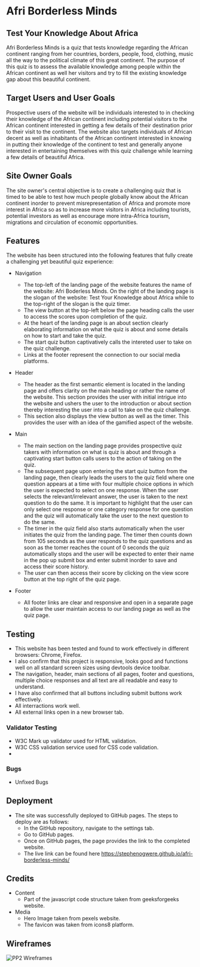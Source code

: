 # Afri Borderless Minds
## Test Your Knowledge About Africa
Afri Borderless Minds is a quiz that tests knowledge regarding the African continent ranging from her countries, borders, people, food, clothing, music all the way to the political climate of this great continent. The purpose of this quiz is to assess the available knowledge among people within the African continent as well her visitors and try to fill the existing knowledge gap about this beautiful continent.

## Target Users and User Goals
Prospective users of the website will be individuals interested to in checking their knowledge of the African continent including potential visitors to the African continent interested in getting a few details of their destination prior to their visit to the continent. The website also targets individuals of African decent as well as inhabitants of the African continent interested in knowing in putting their knowledge of the continent to test and generally anyone interested in entertaining themselves with this quiz challenge while learning a few details of beautiful Africa.
## Site Owner Goals
The site owner's central objective is to create a challenging quiz that is timed to be able to test how much people globally know about the African continent inorder to prevent misrepresentation of Africa and promote more interest in Africa so as to increase more visitors in Africa including tourists, potential investors as well as encourage more intra-Africa tourism, migrations and circulation of economic opportunities.
## Features
The website has been structured into the following features that fully create a challenging yet beautiful quiz experience:

* Navigation
  * The top-left of the landing page of the website features the name of the website: Afri Boderless Minds. On the right of the landing page is the slogan of the website: Test Your Knowledge about Africa while to the top-right of the slogan is the quiz timer. 
  * The view button at the top-left below the page heading calls the user to access the scores upon completion of the quiz.
  * At the heart of the landing page is an about section clearly elaborating information on what the quiz is about and some details on how to start and take the quiz.
  * The start quiz button captivatively calls the intereted user to take on the quiz challenge.
  * Links at the footer represent the connection to our social media platforms.

* Header
  * The header as the first semantic element is located in the landing page and offers clarity on the main heading or rather the name of the website. This section provides the user with initial intrigue into the website and ushers the user to the introduction or about section thereby interesting the user into a call to take on the quiz challenge.
  * This section also displays the view button as well as the timer. This provides the user with an idea of the gamified aspect of the website.

* Main
  * The main section on the landing page provides prospective quiz takers with information on what is quiz is about and through a captivating start button calls users to the action of taking on the quiz.
  * The subsequent page upon entering the start quiz button from the landing page, then clearly leads the users to the quiz field where one question appears at a time with four multiple choice options in which the user is expected to select on one response. When the user selects the relevant/irrelevant answer, the user is taken to the next question to do the same. It is important to highlight that the user can only select one response or one category response for one question and the quiz will automatically take the user to the next question to do the same.
  * The timer in the quiz field also starts automatically when the user initiates the quiz from the landing page. The timer then counts down from 105 seconds as the user responds to the quiz questions and as soon as the tomer reaches the count of 0 seconds the quiz automatically stops and the user will be expected to enter their name in the pop up submit box and enter submit inorder to save and access their score history. 
  * The user can then access their score by clicking on the view score button at the top right of the quiz page.

* Footer 
  * All footer links are clear and responsive and open in a separate page to allow the user maintain access to our landing page as well as the quiz page.

## Testing
  * This website has been tested and found to work effectively in different browsers: Chrome, Firefox.
  * I also confirm that this project is responsive, looks good and functions well on all standard screen sizes using devtools device toolbar.
  * The navigation, header, main sections of all pages, footer and questions, multiple choice responses and all text are all readable and easy to understand.
  * I have also confirmed that all buttons including submit buttons work effectively.
  * All interractions work well.
  * All external links open in a new browser tab.

### Validator Testing
* W3C Mark up validator used for HTML validation.
* W3C CSS validation service used for CSS code validation.
* 
### Bugs
* Unfixed Bugs
## Deployment
* The site was successfully deployed to GitHub pages. The steps to deploy are as follows:
  * In the GitHub repository, navigate to the settings tab.
  * Go to GitHub pages.
  * Once on GitHub pages, the page provides the link to the completed website.
  * The live link can be found here https://stephenogwere.github.io/afri-borderless-minds/
  
## Credits
* Content
  * Part of the javascript code structure taken from geeksforgeeks website.
* Media
  * Hero Image taken from pexels website.
  * The favicon was taken from icons8 platform.

## Wireframes
![PP2 Wireframes](https://github.com/stephenogwere/afri-borderless-minds/assets/142418008/dca3c0f7-8eef-44ff-811f-b4d8f4bcfd89)



